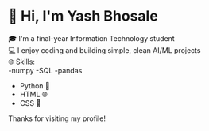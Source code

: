 # 👋 Hi, I'm Yash Bhosale

🎓 I'm a final-year Information Technology student  
💻 I enjoy coding and building simple, clean AI/ML projects  
🌐 Skills:  
-numpy
-SQL
-pandas
- Python 🐍  
- HTML 🌐  
- CSS 🎨  


Thanks for visiting my profile!
